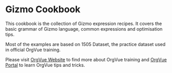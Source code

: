 Gizmo Cookbook
=======

This cookbook is the collection of Gizmo expression recipes. It covers the basic grammar of Gizmo language, common expressions and optimisation tips. 

Most of the examples are based on 1505 Dataset, the practice dataset used in official OrgVue training. 

Please visit [OrgVue Website](http://orgvue.com/training-certification) to find more about OrgVue training and [OrgVue Portal](https://support.orgvue.com/) to learn OrgVue tips and tricks. 
